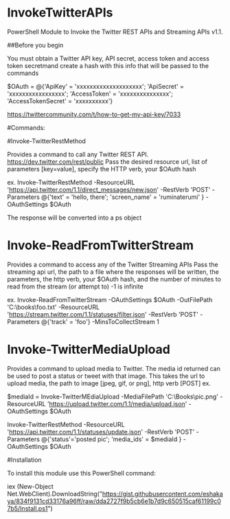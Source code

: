 # InvokeTwitterAPIs
PowerShell Module to Invoke the Twitter REST APIs and Streaming APIs v1.1. 

##Before you begin

You must obtain a Twitter API key, API secret, access token and access token secretmand create a hash with this info that will be passed to the commands

$OAuth = @{'ApiKey' = 'xxxxxxxxxxxxxxxxxxxx'; 
	     'ApiSecret' = 'xxxxxxxxxxxxxxxxx';
 	     'AccessToken' = 'xxxxxxxxxxxxxxx';
 	     'AccessTokenSecret' = 'xxxxxxxxxx'} 


https://twittercommunity.com/t/how-to-get-my-api-key/7033


#Commands:

#Invoke-TwitterRestMethod                                          

Provides a command to call any Twitter REST API.  https://dev.twitter.com/rest/public
Pass the desired resource url, list of parameters [key=value], specify the HTTP verb, your $OAuth hash 


ex. 
Invoke-TwitterRestMethod -ResourceURL 'https://api.twitter.com/1.1/direct_messages/new.json' -RestVerb 'POST' 
-Parameters @{'text' = 'hello, there'; 'screen_name' = 'ruminaterumi' } -OAuthSettings $OAuth 



The response will be converted into a ps object


# Invoke-ReadFromTwitterStream                                                               


Provides a command to access any of the Twitter Streaming APIs
Pass the streaming api url, the path to a file where the responses will be written, the parameters, the http verb, your $OAuth hash, and the number of minutes to read from the stream (or attempt to) -1 is infinite

ex.
Invoke-ReadFromTwitterStream -OAuthSettings $OAuth -OutFilePath 'C:\books\foo.txt' -ResourceURL 'https://stream.twitter.com/1.1/statuses/filter.json' -RestVerb 'POST' -Parameters @{'track' = 'foo'} -MinsToCollectStream 1



# Invoke-TwitterMediaUpload  

Provides a command to upload media to Twitter. The media id returned can be used to post a status or tweet with that image.
This takes the url to upload media, the path to image [jpeg, gif, or png], http verb [POST]
ex.

$mediaId = Invoke-TwitterMEdiaUpload -MediaFilePath 'C:\Books\pic.png' -ResourceURL 'https://upload.twitter.com/1.1/media/upload.json' -OAuthSettings $OAuth 

Invoke-TwitterRestMethod -ResourceURL 'https://api.twitter.com/1.1/statuses/update.json' -RestVerb 'POST' -Parameters @{'status'='posted pic'; 'media_ids' = $mediaId } -OAuthSettings $OAuth 

#Installation

To install this module use this PowerShell command:

iex (New-Object Net.WebClient).DownloadString("https://gist.githubusercontent.com/eshakaya/834f9131cd33176a96ff/raw/dda2727f9b5cb6e1b7d9c650515caf61199c07b5/Install.ps1")
